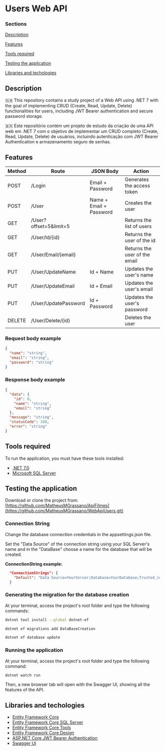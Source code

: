 # Users Web API

### Sections

[Description](#description)

[Features](#features)

[Tools required](#tools-required)

[Testing the application](#testing-the-application)

[Libraries and techologies](#libraries-and-technologies)


## Description
🇬🇧
This repository contains a study project of a Web API using .NET 7  with the goal of implementing CRUD (Create, Read, Update, Delete) functionalities for users, including JWT Bearer authentication and secure password storage.


🇧🇷
Este repositório contém um projeto de estudo da criação de uma API web em .NET 7 com o objetivo de implementar um CRUD completo (Create, Read, Update, Delete) de usuários, incluindo autenticação com JWT Bearer Authentication e armazenamento seguro de senhas.

## Features

| Method | Route                       | JSON Body                | Action                          |
| ------ | --------------------------- | -------------------      | ------------------------------- |
| POST   | /Login                      | Email + Password         | Generates the access token      |
| POST   | /User                       | Name + Email + Password  | Creates the user                |
| GET    | /User?offset=5&limit=5      |                          | Returns the list of users       |
| GET    | /User/Id/{id}               |                          | Returns the user of the id      |
| GET    | /User/Email/{email}         |                          | Returns the user of the email   |
| PUT    | /User/UpdateName            | Id + Name                | Updates the user's name         |
| PUT    | /User/UpdateEmail           | Id + Email               | Updates the user's email        |
| PUT    | /User/UpdatePassword        | Id + Password            | Updates the user's password     |
| DELETE | /User/Delete/{id}           |                          | Deletes the user                |

### Request body example
```json
{
  "name": "string",
  "email": "string",
  "password": "string"
}
```

### Response body example
```json
{
  "data": {
    "id": 0,
    "name": "string",
    "email": "string"
  },
  "message": "string",
  "statusCode": 100,
  "error": "string"
}
```


## Tools required

To run the application, you must have these tools installed:

- [.NET 7.0](https://dotnet.microsoft.com/pt-br/download/dotnet/7.0)
- [Microsoft SQL Server](https://www.microsoft.com/pt-br/sql-server/sql-server-downloads)


## Testing the application

Download or clone the project from: [https://github.com/MatheusMGrassano/ApiFilmes](https://github.com/MatheusMGrassano/WebApiUsers.git)

### Connection String

Change the database connection credentials in the appsettings.json file.

Set the "Data Source" of the connection string using your SQL Server's name and in the "DataBase" choose a name for the database that will be created.

**ConnectionString example:**
```json
  "ConnectionStrings": {
    "Default": "Data Source=YourServer;Database=YourDatabase;Trusted_connection=true;Encrypt=false;TrustServerCertificate=true"
  }
```

### Generating the migration for the database creation 

At your terminal, access the project's root folder and type the following commands:
```bash
dotnet tool install --global dotnet-ef
```

```bash
dotnet ef migrations add DataBaseCreation
```


```bash
dotnet ef database update
```

### Running the application

At your terminal, access the project's root folder and type the following command:

```bash
dotnet watch run
```

Then, a new browser tab will open with the Swagger UI, showing all the features of the API.

## Libraries and techologies

- [Entity Framework Core](https://www.nuget.org/packages/Microsoft.EntityFrameworkCore/)
- [Entity Framework Core SQL Server](https://www.nuget.org/packages/Microsoft.EntityFrameworkCore.SqlServer)
- [Entity Framework Core Tools](https://www.nuget.org/packages/Microsoft.EntityFrameworkCore.Tools)
- [Entity Framework Core Design](https://www.nuget.org/packages/Microsoft.EntityFrameworkCore.Design)
- [ASP.NET Core JWT Bearer Authentication](https://www.nuget.org/packages/Microsoft.AspNetCore.Authentication.JwtBearer/)
- [Swagger UI](https://swagger.io/tools/swagger-ui/)
